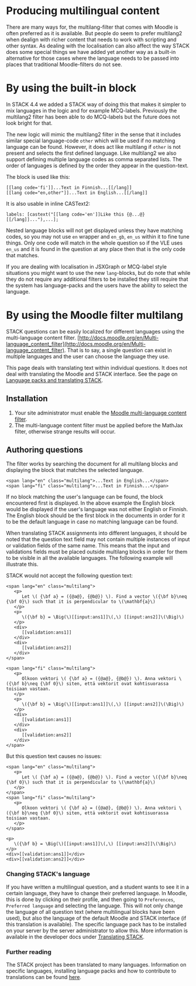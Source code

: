 # Producing multilingual content

There are many ways for, the multilang-filter that comes with Moodle is often preferred as it is available. But people do seem to prefer multilang2 when dealign with richer content that needs to work with scripting and other syntax. As dealing with the localisation can also affect the way STACK does some special things we have added yet another way as a built-in alternative for those cases where the language needs to be passed into places that traditional Moodle-filters do not see.


# By using the built-in block

In STACK 4.4 we added a STACK way of doing this that makes it simpler to mix languages in the logic and for example MCQ-labels. Previously the multilang2 filter has been able to do MCQ-labels but the future does not look bright for that.

The new logic will mimic the multilang2 filter in the sense that it includes similar special language-code `other` which will be used if no matching language can be found. However, it does act like multilang if `other` is not present and selects the first defined language. Like multilang2 we also support defining multiple language codes as comma separated lists. The order of languages is defined by the order they appear in the question-text. 

The block is used like this:

    [[lang code='fi']]...Text in Finnish...[[/lang]]
    [[lang code="en,other"]]...Text in English...[[/lang]]

It is also usable in inline CASText2:

    labels: [castext("[[lang code='en']]Like this {@...@}[[/lang]]..."),...];

Nested language blocks will not get displayed unless they have matching codes, so you may not use `en` wrapper and `en_gb`, `en_us` within it to fine tune things. Only one code will match in the whole question
so if the VLE uses `en_us` and it is found in the question at any place then that is the only code that matches.

If you are dealing with localisation in JSXGraph or MCQ-label style situations you might want to
use the new `lang`-blocks, but do note that while they do not require any additional filters to be installed they still require that the system has language-packs and the users have the ability to select the language.

# By using the Moodle filter multilang

STACK questions can be easily localized for different languages using the multi-language content filter. [http://docs.moodle.org/en/Multi-language_content_filter](http://docs.moodle.org/en/Multi-language_content_filter).  That is to say, a single question can exist in multiple languages and the user can choose the language they use.

This page deals with translating text within individual questions. It does not deal with translating the Moodle and STACK interface. See the page on [Language packs and translating STACK](../Developer/Language_packs.md).

## Installation

1. Your site administrator must enable the [Moodle multi-language content filter](http://docs.moodle.org/en/Multi-language_content_filter).
2. The multi-language content filter must be applied before the MathJax filter, otherwise strange results will occur.

## Authoring questions

The filter works by searching the document for all multilang blocks and displaying the block that matches the selected language.

    <span lang="en" class="multilang">...Text in English...</span>
    <span lang="fi" class="multilang">...Text in Finnish...</span>

If no block matching the user's language can be found, the block encountered first is displayed. In the above example the English block would be displayed if the user's language was not either English or Finnish. The English block should be the first block in the documents in order for it to be the default language in case no matching language can be found.

When translating STACK assignments into different languages, it should be noted that the question text field may not contain multiple instances of input or validation fields of the same name. This means that the input and validations fields must be placed outside multilang blocks in order for them to be visible in all the available languages. The following example will illustrate this.

STACK would not accept the following question text:

    <span lang="en" class="multilang">
       <p>
          Let \( {\bf a} = ({@a@}, {@b@}) \). Find a vector \({\bf b}\neq {\bf 0}\) such that it is perpendicular to \(\mathbf{a}\)
       </p>
       <p>
          \({\bf b} = \Big(\)[[input:ans1]]\(,\) [[input:ans2]]\(\Big)\)
       </p>
       <div>
          [[validation:ans1]]
       </div>
       <div>
          [[validation:ans2]]
       </div>
    </span>
    
    <span lang="fi" class="multilang">
       <p>
          Olkoon vektori \( {\bf a} = ({@a@}, {@b@}) \). Anna vektori \({\bf b}\neq {\bf 0}\) siten, että vektorit ovat kohtisuorassa toisiaan vastaan.
       </p>
       <p>
          \({\bf b} = \Big(\)[[input:ans1]]\(,\) [[input:ans2]]\(\Big)\)
       </p>
       <div>
          [[validation:ans1]]
       </div>
       <div>
          [[validation:ans2]]
       </div>
    </span>

But this question text causes no issues:

    <span lang="en" class="multilang">
       <p>
          Let \( {\bf a} = ({@a@}, {@b@}) \). Find a vector \({\bf b}\neq {\bf 0}\) such that it is perpendicular to \(\mathbf{a}\)
       </p>
    </span>
    <span lang="fi" class="multilang">
       <p>
          Olkoon vektori \( {\bf a} = ({@a@}, {@b@}) \). Anna vektori \({\bf b}\neq {\bf 0}\) siten, että vektorit ovat kohtisuorassa toisiaan vastaan.
       </p>
    </span>
    
    <p>
       \({\bf b} = \Big(\)[[input:ans1]]\(,\) [[input:ans2]]\(\Big)\)
    </p>
    <div>[[validation:ans1]]</div>
    <div>[[validation:ans2]]</div>

### Changing STACK's language

If you have written a multilingual question, and a student wants to see it in a certain language, they have to change their preferred language. In Moodle, this is done by clicking on their profile, and then going to `Preferences`, ` Preferred language` and selecting the language. This will not only change the language of all question text (where multilingual blocks have been used), but also the language of the default Moodle and STACK interface (if this translation is available). The specific language pack has to be installed on your server by the server administrator to allow this. More information is available in the developer docs under [Translating STACK](../Developer/Language_packs.md).

### Further reading

The STACK project has been translated to many languages. Information on specific languages, installing language packs and how to contribute to translations can be found [here](../Developer/Language_packs.md).
